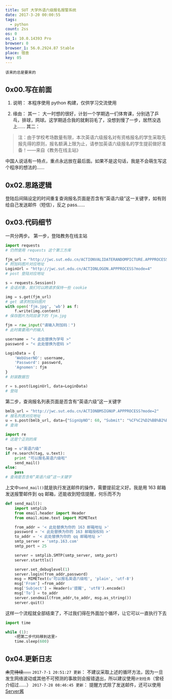 ```yaml
---
title: SUT 大学外语六级报名报警系统
date: 2017-3-20 00:00:55
tags:
  - python
count: 2ss
os: 0
os_1: 10.0.14393 Pro
browser: 0
browser_1: 56.0.2924.87 Stable
place: 宿舍
key: 05
---
```

    该来的总是要来的
<!-- more -->
## 0x00.写在前面
1. 说明：
本程序使用 python 构建，仅供学习交流使用

2. 缘由：
其一：
大一时想的很好，计划一个学期选一们体育课，分别选了乒乓，排球，网球。这学期适合我的就剩羽毛了，没想到慢了一步，居然没选上……
其二：
> 注：由于学校考场数量有限，本次英语六级报名对有资格报名的学生采取先报先得的原则，报名额满上限为止，请参加英语六级报名的学生提前做好准备！——来自《教务在线主站》

中国人说话有一特点，重点永远放在最后面。如果不是这句话，我是不会萌生写这个程序的想法的……

## 0x02.思路逻辑
登陆后间隔设定的时间重复查询报名页面是否含有“英语六级”这一关键字，如有则给自己发送邮件（短信），反之 pass……

## 0x03.代码细节
一共分两步。
第一步，登陆教务在线主站
``` python
import requests
# 仍然使用 requests 这个第三方库

fjm_url = "http://jwc.sut.edu.cn/ACTIONVALIDATERANDOMPICTURE.APPPROCESS"
# 附加码图片对应地址
LoginUrl = "http://jwc.sut.edu.cn/ACTIONLOGON.APPPROCESS?mode=4"
# post 登陆对应地址

s = requests.Session()
# 会话对象，我们可以跨请求保持一些 cookie

img = s.get(fjm_url)
# get 请求附加码图片
with open('fjm.jpg', 'wb') as f:
    f.write(img.content)
# 保存图片为同目录下的 fjm.jpg

fjm = raw_input("请输入附加码：")
# 此时需要用户的输入

username = "< 此处替换为学号 >"
password = "< 此处替换为密码 >"

LoginData = {
    'WebUserNO': username,
    'Password': password,
    'Agnomen': fjm
}
# 封装数据包

r = s.post(LoginUrl, data=LoginData)
# 登陆
```

第二步，查询报名列表页面是否含有“英语六级”这一关键字

``` python
bmlb_url = "http://jwc.sut.edu.cn/ACTIONBMSIGNUP.APPPROCESS?mode=2"
# 报名列表对应地址
u = s.post(bmlb_url, data={"SignUpNO": 60, "Submit": "%CF%C2%D2%BB%B2%BD"})
# 查询

import re
# 这是个正则的库

tag = u"英语六级"
if re.search(tag, u.text):
    print "可以报名英语六级啦"
    send_mail()
else:
    pass
# 查询是否含有“英语六级”这一关键字
```
上文中`send_mail()`就是执行发送邮件的操作，需要提前定义好。我是用 163 邮箱发送报警邮件到 qq 邮箱，还能收到短信提醒，何乐而不为
``` python
def send_mail():
    import smtplib
    from email.header import Header
    from email.mime.text import MIMEText

    from_addr = '< 此处替换为你的 163 邮箱地址 >'
    password = '< 此处替换为你的 163 邮箱授权码 >'
    to_addr = '< 此处替换为你的 qq 邮箱地址 >'
    smtp_server = 'smtp.163.com'
    smtp_port = 25

    server = smtplib.SMTP(smtp_server, smtp_port)
    server.starttls()

    server.set_debuglevel(1)
    server.login(from_addr,password)
    msg = MIMEText(u'可以报名英语六级啦', 'plain', 'utf-8')
    msg['From'] =from_addr
    msg['Subject'] = Header(u'提醒', 'utf8').encode()
    msg['To'] = to_addr
    server.sendmail(from_addr,to_addr, msg.as_string())
    server.quit()
```
这样一个流程就全部结束了，不过我们得在外面加个循环，让它可以一直执行下去
``` python
import time

while (1):
    <把第二步代码移到这里>
    time.sleep(600)
```
## 0x04.更新日志
~~未完待续……~~
`2017-7-1 20:51:27 更新`：
不建议采取上述的循环方法，因为一旦发生网络波动或其他不可预测的事故则会报错退出，所以建议使用`计划任务`（曾经介绍过……）
`2017-7-28 08:46:45 更新`：
提醒方式除了发送邮件，还可以使用[Server酱](https://sc.ftqq.com/3.version)
